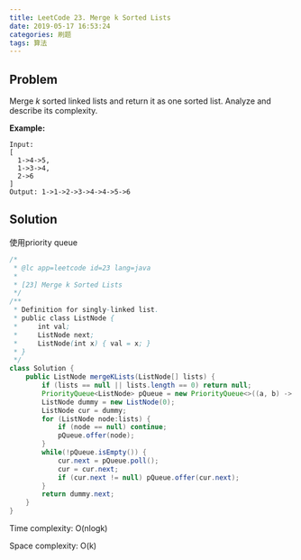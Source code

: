```yaml
---
title: LeetCode 23. Merge k Sorted Lists
date: 2019-05-17 16:53:24
categories: 刷题
tags: 算法
---
```


## Problem

Merge *k* sorted linked lists and return it as one sorted list. Analyze and describe its complexity.

**Example:**

```
Input:
[
  1->4->5,
  1->3->4,
  2->6
]
Output: 1->1->2->3->4->4->5->6
```

<!-- more -->


## Solution
使用priority queue

```java
/*
 * @lc app=leetcode id=23 lang=java
 *
 * [23] Merge k Sorted Lists
 */
/**
 * Definition for singly-linked list.
 * public class ListNode {
 *     int val;
 *     ListNode next;
 *     ListNode(int x) { val = x; }
 * }
 */
class Solution {
    public ListNode mergeKLists(ListNode[] lists) {
        if (lists == null || lists.length == 0) return null;
        PriorityQueue<ListNode> pQueue = new PriorityQueue<>((a, b) -> a.val - b.val);
        ListNode dummy = new ListNode(0);
        ListNode cur = dummy;
        for (ListNode node:lists) {
            if (node == null) continue;
            pQueue.offer(node);
        }
        while(!pQueue.isEmpty()) {
            cur.next = pQueue.poll();
            cur = cur.next;
            if (cur.next != null) pQueue.offer(cur.next);
        }
        return dummy.next;
    }
}
```



Time complexity: O(nlogk)

Space complexity: O(k)